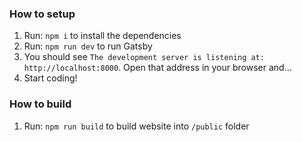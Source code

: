 ### How to setup

1.  Run: `npm i` to install the dependencies
1.  Run: `npm run dev` to run Gatsby
1.  You should see `The development server is listening at: http://localhost:8000`. Open that address in your browser and…
1.  Start coding!

### How to build

1.  Run: `npm run build` to build website into `/public` folder
